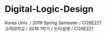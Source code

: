 # Digital-Logic-Design
Korea Univ. / 2019 Spring Semester / COSE221  
고려대학교 / 2019 1학기 / 논리설계 / COSE221

